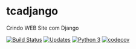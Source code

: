 # tcadjango
Crindo WEB Site com Django


[![Build Status](https://www.travis-ci.com/tcarthur/tcadjango.svg?branch=master)](https://www.travis-ci.com/tcarthur/tcadjango)
[![Updates](https://pyup.io/repos/github/tcarthur/tcadjango/shield.svg)](https://pyup.io/repos/github/tcarthur/tcadjango/)
[![Python 3](https://pyup.io/repos/github/tcarthur/tcadjango/python-3-shield.svg)](https://pyup.io/repos/github/tcarthur/tcadjango/)
[![codecov](https://codecov.io/gh/tcarthur/tcadjango/branch/master/graph/badge.svg?token=4K309LZ4T8)](https://codecov.io/gh/tcarthur/tcadjango)